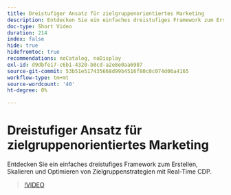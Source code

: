 ```yaml
---
title: Dreistufiger Ansatz für zielgruppenorientiertes Marketing
description: Entdecken Sie ein einfaches dreistufiges Framework zum Erstellen, Skalieren und Optimieren von Zielgruppenstrategien mit Real-Time CDP.
doc-type: Short Video
duration: 214
index: false
hide: true
hidefromtoc: true
recommendations: noCatalog, noDisplay
exl-id: d9dbfe17-c6b1-4320-b0cd-a2e8e0aa6987
source-git-commit: 53b51e517435668d99b4516f80c0c074d06a4165
workflow-type: tm+mt
source-wordcount: '40'
ht-degree: 0%

---
```


# Dreistufiger Ansatz für zielgruppenorientiertes Marketing

Entdecken Sie ein einfaches dreistufiges Framework zum Erstellen, Skalieren und Optimieren von Zielgruppenstrategien mit Real-Time CDP.

<!-- 72_S508_3442517_213_threephased-approach-to-audiencedriven-marketing -->
>[!VIDEO](https://video.tv.adobe.com/v/3458299/?learn=on&enablevpops=true)
